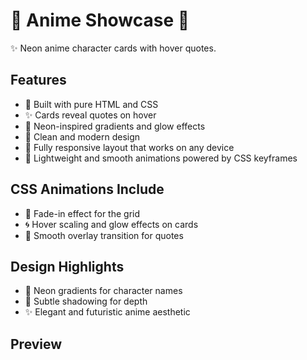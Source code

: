 # 🎴 Anime Showcase 🍥
✨ Neon anime character cards with hover quotes.

## Features
- 🎨 Built with pure HTML and CSS
- ✨ Cards reveal quotes on hover
- 🌈 Neon-inspired gradients and glow effects
- 🖤 Clean and modern design
- 📱 Fully responsive layout that works on any device
- 🚀 Lightweight and smooth animations powered by CSS keyframes

## CSS Animations Include
- 🎨 Fade-in effect for the grid
- 🌀 Hover scaling and glow effects on cards
- 🌟 Smooth overlay transition for quotes

## Design Highlights
- 🎨 Neon gradients for character names
- 🖤 Subtle shadowing for depth
- ✨ Elegant and futuristic anime aesthetic

## Preview

